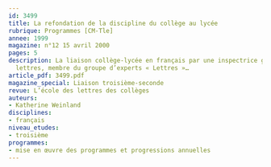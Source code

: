 ```yaml
---
id: 3499
title: La refondation de la discipline du collège au lycée
rubrique: Programmes [CM-Tle]
annee: 1999
magazine: n°12 15 avril 2000
pages: 5
description: La liaison collège-lycée en français par une inspectrice générale des
  lettres, membre du groupe d’experts « Lettres »…
article_pdf: 3499.pdf
magazine_special: Liaison troisième-seconde
revue: L’école des lettres des collèges
auteurs:
- Katherine Weinland
disciplines:
- français
niveau_etudes:
- troisième
programmes:
- mise en œuvre des programmes et progressions annuelles
---
```


